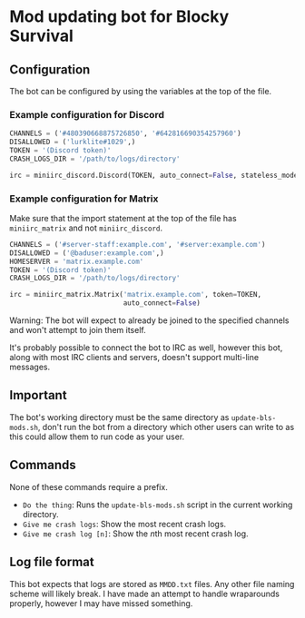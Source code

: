 # Mod updating bot for Blocky Survival

## Configuration

The bot can be configured by using the variables at the top of the file.

### Example configuration for Discord

```py
CHANNELS = ('#480390668875726850', '#642816690354257960')
DISALLOWED = ('lurklite#1029',)
TOKEN = '(Discord token)'
CRASH_LOGS_DIR = '/path/to/logs/directory'

irc = miniirc_discord.Discord(TOKEN, auto_connect=False, stateless_mode=True)
```

### Example configuration for Matrix

Make sure that the import statement at the top of the file has `miniirc_matrix`
and not `miniirc_discord`.


```py
CHANNELS = ('#server-staff:example.com', '#server:example.com')
DISALLOWED = ('@baduser:example.com',)
HOMESERVER = 'matrix.example.com'
TOKEN = '(Discord token)'
CRASH_LOGS_DIR = '/path/to/logs/directory'

irc = miniirc_matrix.Matrix('matrix.example.com', token=TOKEN,
                            auto_connect=False)
```

Warning: The bot will expect to already be joined to the specified channels
and won't attempt to join them itself.

It's probably possible to connect the bot to IRC as well, however this bot,
along with most IRC clients and servers, doesn't support multi-line messages.

## Important

The bot's working directory must be the same directory as
`update-bls-mods.sh`, don't run the bot from a directory which other users can
write to as this could allow them to run code as your user.

## Commands

None of these commands require a prefix.

 - `Do the thing`: Runs the `update-bls-mods.sh` script in the current working
    directory.
 - `Give me crash logs`: Show the most recent crash logs.
 - `Give me crash log [n]`: Show the *n*th most recent crash log.

## Log file format

This bot expects that logs are stored as `MMDD.txt` files. Any other file
naming scheme will likely break. I have made an attempt to handle wraparounds
properly, however I may have missed something.
